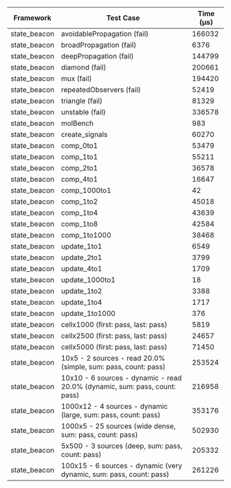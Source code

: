 | Framework | Test Case | Time (μs) |
| --- | --- | --- |
| state_beacon | avoidablePropagation (fail) | 166032 |
| state_beacon | broadPropagation (fail) | 6376 |
| state_beacon | deepPropagation (fail) | 144799 |
| state_beacon | diamond (fail) | 200661 |
| state_beacon | mux (fail) | 194420 |
| state_beacon | repeatedObservers (fail) | 52419 |
| state_beacon | triangle (fail) | 81329 |
| state_beacon | unstable (fail) | 336578 |
| state_beacon | molBench | 983 |
| state_beacon | create_signals | 60270 |
| state_beacon | comp_0to1 | 53479 |
| state_beacon | comp_1to1 | 55211 |
| state_beacon | comp_2to1 | 36578 |
| state_beacon | comp_4to1 | 16647 |
| state_beacon | comp_1000to1 | 42 |
| state_beacon | comp_1to2 | 45018 |
| state_beacon | comp_1to4 | 43639 |
| state_beacon | comp_1to8 | 42584 |
| state_beacon | comp_1to1000 | 38468 |
| state_beacon | update_1to1 | 6549 |
| state_beacon | update_2to1 | 3799 |
| state_beacon | update_4to1 | 1709 |
| state_beacon | update_1000to1 | 18 |
| state_beacon | update_1to2 | 3388 |
| state_beacon | update_1to4 | 1717 |
| state_beacon | update_1to1000 | 376 |
| state_beacon | cellx1000 (first: pass, last: pass) | 5819 |
| state_beacon | cellx2500 (first: pass, last: pass) | 24657 |
| state_beacon | cellx5000 (first: pass, last: pass) | 71450 |
| state_beacon | 10x5 - 2 sources - read 20.0% (simple, sum: pass, count: pass) | 253524 |
| state_beacon | 10x10 - 6 sources - dynamic - read 20.0% (dynamic, sum: pass, count: pass) | 216958 |
| state_beacon | 1000x12 - 4 sources - dynamic (large, sum: pass, count: pass) | 353176 |
| state_beacon | 1000x5 - 25 sources (wide dense, sum: pass, count: pass) | 502930 |
| state_beacon | 5x500 - 3 sources (deep, sum: pass, count: pass) | 205332 |
| state_beacon | 100x15 - 6 sources - dynamic (very dynamic, sum: pass, count: pass) | 261226 |
